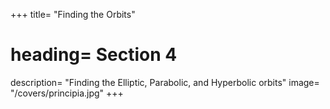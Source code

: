 +++
title= "Finding the Orbits"
# heading= Section 4
description= "Finding the Elliptic, Parabolic, and Hyperbolic orbits"
image= "/covers/principia.jpg"
+++
